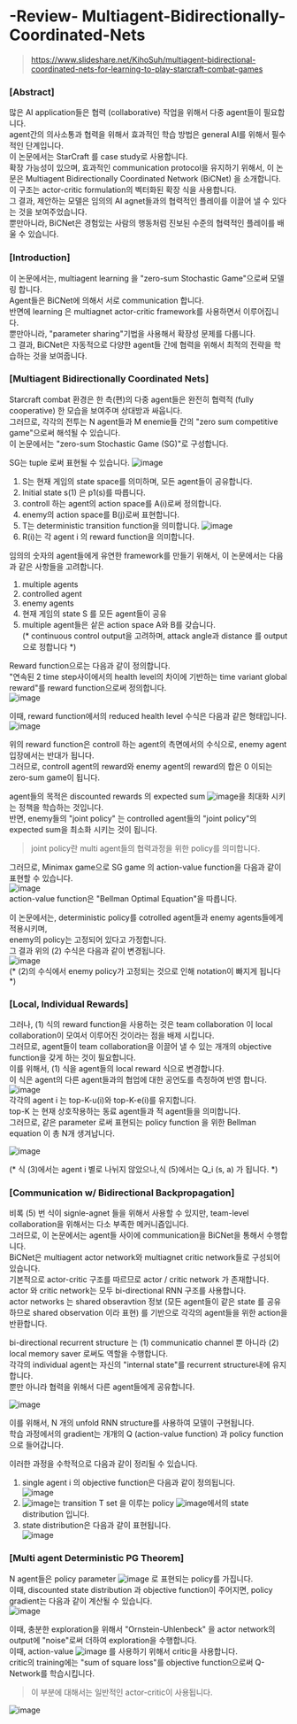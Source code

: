 # -Review- Multiagent-Bidirectionally-Coordinated-Nets
> https://www.slideshare.net/KihoSuh/multiagent-bidirectional-coordinated-nets-for-learning-to-play-starcraft-combat-games

### [Abstract]
많은 AI application들은 협력 (collaborative) 작업을 위해서 다중 agent들이 필요합니다.  
agent간의 의사소통과 협력을 위해서 효과적인 학습 방법은 general AI를 위해서 필수적인 단계입니다.  
이 논문에서는 StarCraft 를 case study로 사용합니다.  
확장 가능성이 있으며, 효과적인 communication protocol을 유지하기 위해서, 이 논문은 Multiagent Bidirectionally Coordinated Network (BiCNet) 을 소개합니다.  
이 구조는 actor-critic formulation의 벡터화된 확장 식을 사용합니다.  
그 결과, 제안하는 모델은 임의의 AI agnet들과의 협력적인 플레이를 이끌어 낼 수 있다는 것을 보여주었습니다.  
뿐만아니라, BiCNet은 경험있는 사람의 행동처럼 진보된 수준의 협력적인 플레이를 배울 수 있습니다.  

### [Introduction]
이 논문에서는, multiagent learning 을 "zero-sum Stochastic Game"으로써 모델링 합니다.  
Agent들은 BiCNet에 의해서 서로 communication 합니다.  
반면에 learning 은 multiagnet actor-critic framework를 사용하면서 이루어집니다.  
뿐만아니라, "parameter sharing"기법을 사용해서 확장성 문제를 다룹니다.  
그 결과, BiCNet은 자동적으로 다양한 agent들 간에 협력을 위해서 최적의 전략을 학습하는 것을 보여줍니다.  

### [Multiagent Bidirectionally Coordinated Nets]
Starcraft combat 환경은 한 측(편)의 다중 agent들은 완전히 협력적 (fully cooperative) 한 모습을 보여주며 상대방과 싸웁니다.  
그러므로, 각각의 전투는 N agent들과 M enemie들 간의 "zero sum competitive game"으로써 해석될 수 있습니다.  
이 논문에서는 "zero-sum Stochastic Game  (SG)"로 구성합니다.  

SG는 tuple 로써 표현될 수 있습니다. ![image](https://user-images.githubusercontent.com/40893452/45604640-4ebed480-ba71-11e8-82ff-58b2ac3f1bcb.png)  
  
1. S는 현재 게임의 state space를 의미하며, 모든 agent들이 공유합니다.  
2. Initial state s(1) 은 p1(s)를 따릅니다.  
3. controll 하는 agent의 action space를 A(i)로써 정의합니다.  
4. enemy의 action space를 B(j)로써 표현합니다.  
5. T는 deterministic transition function을 의미합니다. ![image](https://user-images.githubusercontent.com/40893452/45604696-e7555480-ba71-11e8-90cd-5a7efeca58b6.png)  
6. R(i)는 각 agent i 의 reward function을 의미합니다.  

임의의 숫자의 agent들에게 유연한 framework를 만들기 위해서, 이 논문에서는 다음과 같은 사항들을 고려합니다.  

1. multiple agents  
2. controlled agent  
3. enemy agents  
4. 현재 게임의 state S 를 모든 agent들이 공유  
5. multiple agent들은 샅은 action space A와 B를 갖습니다.  
(* continuous control output을 고려하며, attack angle과 distance 를 output으로 정합니다 *)  

Reward function으로는 다음과 같이 정의합니다.  
"연속된 2 time step사이에서의 health level의 차이에 기반하는 time variant global reward"를 reward function으로써 정의합니다.  
![image](https://user-images.githubusercontent.com/40893452/45604843-51222e00-ba73-11e8-9771-c3b06fb63d95.png)  


이때, reward function에서의 reduced health level 수식은 다음과 같은 형태입니다.  
![image](https://user-images.githubusercontent.com/40893452/45604843-51222e00-ba73-11e8-9771-c3b06fb63d95.png)  


위의 reward function은 controll 하는 agent의 측면에서의 수식으로, enemy agent입장에서는 반대가 됩니다.  
그러므로, controll agent의 reward와 enemy agent의 reward의 합은 0 이되는 zero-sum game이 됩니다.  

agent들의 목적은 discounted rewards 의 expected sum ![image](https://user-images.githubusercontent.com/40893452/45604898-e7eeea80-ba73-11e8-82fb-e842a6d20089.png)을 최대화 시키는 정책을 학습하는 것입니다.  
반면, enemy들의 "joint policy" 는 controlled agent들의 "joint policy"의 expected sum을 최소화 시키는 것이 됩니다.  
> joint policy란 multi agent들의 협력과정을 위한 policy를 의미합니다.  

그러므로, Minimax game으로 SG game 의 action-value function을 다음과 같이 표현할 수 있습니다.  
![image](https://user-images.githubusercontent.com/40893452/45604916-110f7b00-ba74-11e8-8c75-82327332f1b4.png)  
action-value function은 "Bellman Optimal Equation"을 따릅니다.  

이 논문에서는, deterministic policy를 cotrolled agent들과 enemy agents들에게 적용시키며,  
enemy의 policy는 고정되어 있다고 가정합니다.  
그 결과 위의 (2) 수식은 다음과 같이 변경됩니다.  
![image](https://user-images.githubusercontent.com/40893452/45604991-8b3fff80-ba74-11e8-9ba5-488bcedf9fdc.png)  
(* (2)의 수식에서 enemy policy가 고정되는 것으로 인해 notation이 빠지게 됩니다 *)  


### [Local, Individual Rewards]
그러나, (1) 식의 reward function을 사용하는 것은 team collaboration 이 local collaboration이 모여서 이루어진 것이라는 점을 배제 시킵니다.  
그러므로, agent들이 team collaboration을 이끌어 낼 수 있는 개개의 objective function을 갖게 하는 것이 필요합니다.  
이를 위해서, (1) 식을 agent들의 local reward 식으로 변경합니다.  
이 식은 agent의 다른 agent들과의 협업에 대한 공언도를 측정하여 반영 합니다.  
![image](https://user-images.githubusercontent.com/40893452/45605118-7617a080-ba75-11e8-966f-aa7f91a22cd0.png)  
각각의 agent i 는 top-K-u(i)와 top-K-e(i)를 유지합니다.  
top-K 는 현재 상호작용하는 동료 agent들과 적 agent들을 의미합니다.  
그러므로, 같은 parameter 로써 표현되는 policy function 을 위한 Bellman equation 이 총 N개 생겨납니다.  

![image](https://user-images.githubusercontent.com/40893452/45609656-c9005080-ba93-11e8-9340-affd3d4be73b.png)
  

(* 식 (3)에서는 agent i 별로 나뉘지 않았으나,식 (5)에서는 Q_i (s, a) 가 됩니다. *)  

### [Communication w/ Bidirectional Backpropagation]
비록 (5) 번 식이 signle-agnet 들을 위해서 사용할 수 있지만, team-level collaboration을 위해서는 다소 부족한 메커니즘입니다.  
그러므로, 이 논문에서는 agent들 사이에 communication을 BiCNet을 통해서 수행합니다.  
BiCNet은 multiagent actor network와 multiagnet critic network들로 구성되어 있습니다.  
기본적으로 actor-critic 구조를 따르므로 actor / critic network 가 존재합니다.  
actor 와 critic network는 모두 bi-directional RNN 구조를 사용합니다.  
actor networks 는 shared obseravtion 정보 (모든 agent들이 같은 state 를 공유하므로 shared observation 이라 표현) 를 기반으로 각각의 agent들을 위한 action을 반환합니다.  

bi-directional recurrent structure 는 (1) communicatio channel 뿐 아니라 (2) local memory saver 로써도 역할을 수행합니다.  
각각의 individual agent는 자신의 "internal state"를 recurrent structure내에 유지합니다.  
뿐만 아니라 협력을 위해서 다른 agent들에게 공유합니다.  

![image](https://user-images.githubusercontent.com/40893452/45605458-0e168980-ba78-11e8-9b3e-a35a3ea41168.png)

이를 위해서, N 개의 unfold RNN structure를 사용하여 모델이 구현됩니다.  
학습 과정에서의 gradient는 개개의 Q (action-value function) 과 policy function으로 들어갑니다.  

이러한 과정을 수학적으로 다음과 같이 정리될 수 있습니다.  
1. single agent i 의 objective function은 다음과 같이 정의됩니다.  
![image](https://user-images.githubusercontent.com/40893452/45605976-343e2880-ba7c-11e8-8968-c2dace5e3dea.png)   
2. ![image](https://user-images.githubusercontent.com/40893452/45606039-cf370280-ba7c-11e8-9953-184a241b5de1.png)는 transition T set 을 이루는 policy ![image](https://user-images.githubusercontent.com/40893452/45606059-f097ee80-ba7c-11e8-9e44-06dbe0a7af32.png)에서의 state distribution 입니다.   
3. state distribution은 다음과 같이 표현됩니다.   
![image](https://user-images.githubusercontent.com/40893452/45606090-33f25d00-ba7d-11e8-87ea-04e34f70f0b6.png)  

### [Multi agent Deterministic PG Theorem]
N agent들은 policy parameter ![image](https://user-images.githubusercontent.com/40893452/45606319-335ac600-ba7f-11e8-94c3-95b532937ac8.png) 로 표현되는 policy를 가집니다.  
이때, discounted state distribution 과 objective function이 주어지면, policy gradient는 다음과 같이 계산될 수 있습니다.   
![image](https://user-images.githubusercontent.com/40893452/45609222-eaf8d380-ba91-11e8-8794-44b2ed4e11ee.png)  

이때, 충분한 exploration을 위해서 "Ornstein-Uhlenbeck" 을 actor network의 output에 "noise"로써 더하여 exploration을 수행합니다.  
이때, action-value ![image](https://user-images.githubusercontent.com/40893452/45609267-26939d80-ba92-11e8-9ee6-c91e99c1a295.png) 를 사용하기 위해서 critic을 사용합니다.  
critic의 training에는 "sum of square loss"를 objective function으로써 Q-Network를 학습시킵니다.  
> 이 부분에 대해서는 일반적인 actor-critic이 사용됩니다.  

![image](https://user-images.githubusercontent.com/40893452/45609338-81c59000-ba92-11e8-8b19-ca39da78f40e.png)



